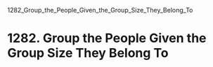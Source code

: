 1282_Group_the_People_Given_the_Group_Size_They_Belong_To
# 1282. Group the People Given the Group Size They Belong To

